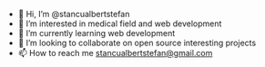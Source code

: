 - 👋 Hi, I’m @stancualbertstefan
- 👀 I’m interested in medical field and web development
- 🌱 I’m currently learning web development 
- 💞️ I’m looking to collaborate on open source interesting projects
- 📫 How to reach me stancualbertstefan@gmail.com

<!---
stancualbertstefan/stancualbertstefan is a ✨ special ✨ repository because its `README.md` (this file) appears on your GitHub profile.
You can click the Preview link to take a look at your changes.
--->
